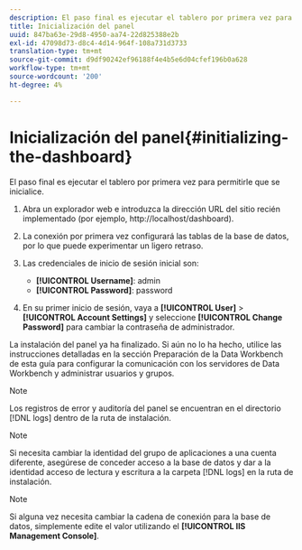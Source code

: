 ```yaml
---
description: El paso final es ejecutar el tablero por primera vez para permitirle que se inicialice.
title: Inicialización del panel
uuid: 847ba63e-29d8-4950-aa74-22d825388e2b
exl-id: 47098d73-d8c4-4d14-964f-108a731d3733
translation-type: tm+mt
source-git-commit: d9df90242ef96188f4e4b5e6d04cfef196b0a628
workflow-type: tm+mt
source-wordcount: '200'
ht-degree: 4%

---
```


# Inicialización del panel{#initializing-the-dashboard}

El paso final es ejecutar el tablero por primera vez para permitirle que se inicialice.

1. Abra un explorador web e introduzca la dirección URL del sitio recién implementado (por ejemplo, http://localhost/dashboard).
1. La conexión por primera vez configurará las tablas de la base de datos, por lo que puede experimentar un ligero retraso.
1. Las credenciales de inicio de sesión inicial son:

   * **[!UICONTROL Username]**: admin
   * **[!UICONTROL Password]**: password

1. En su primer inicio de sesión, vaya a **[!UICONTROL User]** > **[!UICONTROL Account Settings]** y seleccione **[!UICONTROL Change Password]** para cambiar la contraseña de administrador.

La instalación del panel ya ha finalizado. Si aún no lo ha hecho, utilice las instrucciones detalladas en la sección Preparación de la Data Workbench de esta guía para configurar la comunicación con los servidores de Data Workbench y administrar usuarios y grupos.

>[!NOTE]
>
>Los registros de error y auditoría del panel se encuentran en el directorio [!DNL logs] dentro de la ruta de instalación.

>[!NOTE]
>
>Si necesita cambiar la identidad del grupo de aplicaciones a una cuenta diferente, asegúrese de conceder acceso a la base de datos y dar a la identidad acceso de lectura y escritura a la carpeta [!DNL logs] en la ruta de instalación.

>[!NOTE]
>
>Si alguna vez necesita cambiar la cadena de conexión para la base de datos, simplemente edite el valor utilizando el **[!UICONTROL IIS Management Console]**.
